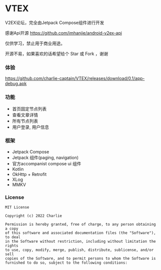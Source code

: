 # VTEX

V2EX论坛，完全由Jetpack Compose组件进行开发

感谢Api开源 https://github.com/imhanjie/android-v2ex-api

仅供学习，禁止用于商业用途。

开源不易，如果喜欢的话希望给个 Star 或 Fork ，谢谢

### 体验

https://github.com/charlie-captain/VTEX/releases/download/0.1/app-debug.apk

### 功能

- 首页固定节点列表
- 查看文章详情
- 所有节点列表
- 用户登录, 用户信息

### 框架

- Jetpack Compose
- Jetpack 组件(paging, navigation)
- 官方accompanist compose ui 组件
- Kotlin
- OkHttp + Retrofit
- XLog
- MMKV


### License
```
MIT License

Copyright (c) 2022 Charlie

Permission is hereby granted, free of charge, to any person obtaining a copy
of this software and associated documentation files (the "Software"), to deal
in the Software without restriction, including without limitation the rights
to use, copy, modify, merge, publish, distribute, sublicense, and/or sell
copies of the Software, and to permit persons to whom the Software is
furnished to do so, subject to the following conditions:
```
